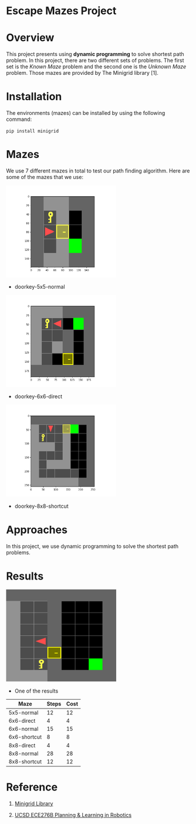 # Escape Mazes Project

# Overview

This project presents using **dynamic programming**
to solve shortest path problem. In this project, there are two
different sets of problems. The first set is the *Known Maze* problem
and the second one is the *Unknown Maze* problem. Those mazes are provided by
The Minigrid library [1].

# Installation

The environments (mazes) can be installed by using the following command:

`pip install minigrid`

# Mazes

We use 7 different mazes in total to test our path finding algorithm.
Here are some of the mazes that we use:

<picture>
  <img src="https://github.com/neilchen1998/escape-the-maze/blob/main/imgs/doorkey-5x5-normal.png" width="300" height="250">
</picture>

- doorkey-5x5-normal

<picture>
  <img src="https://github.com/neilchen1998/escape-the-maze/blob/main/imgs/doorkey-6x6-direct.png" width="300" height="250">
</picture>

- doorkey-6x6-direct

<picture>
  <img src="https://github.com/neilchen1998/escape-the-maze/blob/main/imgs/doorkey-8x8-shortcut.png" width="300" height="250">
</picture>

- doorkey-8x8-shortcut

# Approaches

In this project, we use dynamic programming to solve the shortest path problems.

# Results

<picture>
  <img src="https://github.com/neilchen1998/escape-the-maze/blob/main/result-example-gif.gif" width="300" height="250">
</picture>

- One of the results

| Maze | Steps | Cost |
| ------------- | ------------- | -------- |
| 5x5-normal  | 12  | 12 |
| 6x6-direct  | 4 |4 |
| 6x6-normal  | 15 |15 |
| 6x6-shortcut  | 8 |8 |
| 8x8-direct  | 4 |4 |
| 8x8-normal  | 28 |28 |
| 8x8-shortcut | 12 | 12 |

# Reference

1. [Minigrid Library](https://minigrid.farama.org/)

2. [UCSD ECE276B Planning & Learning in Robotics](https://natanaso.github.io/ece276b/)
